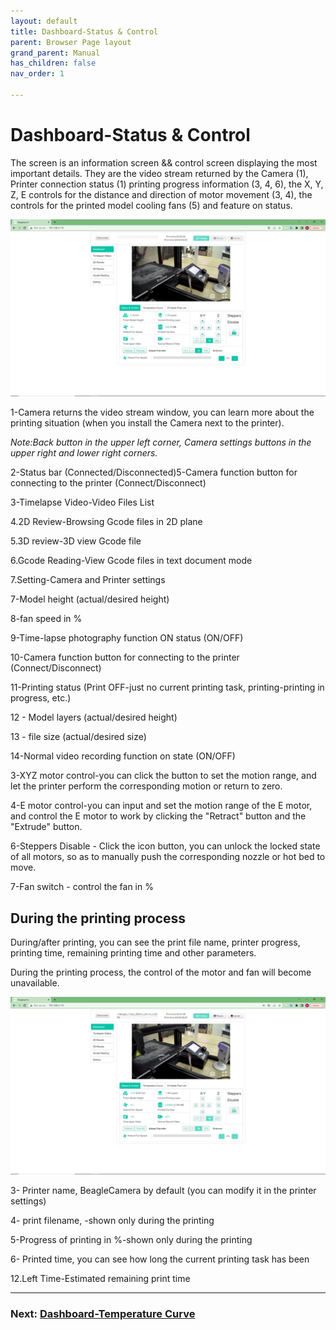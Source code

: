 ```yaml
---
layout: default
title: Dashboard-Status & Control
parent: Browser Page layout
grand_parent: Manual
has_children: false
nav_order: 1

---
```


# Dashboard-Status & Control

The screen is an information screen && control screen displaying the most important details. They are the video stream returned by the Camera (1), Printer connection status (1) printing progress information (3, 4, 6), the X, Y, Z, E controls for the distance and direction of motor movement (3, 4), the controls for the printed model cooling fans (5) and feature on status.

![](./images/PC/Dashboard-Status-Control-connect.png)

1-Camera returns the video stream window, you can learn more about the printing situation (when you install the Camera next to the printer).

_Note:Back button in the upper left corner, Camera settings buttons in the upper right and lower right corners._

2-Status bar (Connected/Disconnected)5-Camera function button for connecting to the printer (Connect/Disconnect)

3-Timelapse Video-Video Files List

4.2D Review-Browsing Gcode files in 2D plane

5.3D review-3D view Gcode file

6.Gcode Reading-View Gcode files in text document mode

7.Setting-Camera and Printer settings


7-Model height (actual/desired height)

8-fan speed in %

9-Time-lapse photography function ON status (ON/OFF)

10-Camera function button for connecting to the printer (Connect/Disconnect)

11-Printing status (Print OFF-just no current printing task, printing-printing in progress, etc.)

12 - Model layers (actual/desired height)

13 - file size (actual/desired size)

14-Normal video recording function on state (ON/OFF)

3-XYZ motor control-you can click the button to set the motion range, and let the printer perform the corresponding motion or return to zero.

4-E motor control-you can input and set the motion range of the E motor, and control the E motor to work by clicking the "Retract" button and the "Extrude" button.

6-Steppers Disable - Click the icon button, you can unlock the locked state of all motors, so as to manually push the corresponding nozzle or hot bed to move.

7-Fan switch - control the fan in %

## During the printing process

During/after printing, you can see the print file name, printer progress, printing time, remaining printing time and other parameters.

During the printing process, the control of the motor and fan will become unavailable.

![](./images/PC/Dashboard-Status-Control-printing.png)


3- Printer name, BeagleCamera by default (you can modify it in the printer settings)

4- print filename, -shown only during the printing

5-Progress of printing in %-shown only during the printing

6- Printed time, you can see how long the current printing task has been

12.Left Time-Estimated remaining print time

---
### Next: [Dashboard-Temperature Curve](./Browser_Page_layout_Dashboard_Temperature_Curve.md)